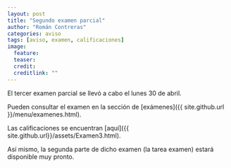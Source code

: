 ```yaml
---
layout: post
title: "Segundo examen parcial"
author: "Román Contreras"
categories: aviso 
tags: [aviso, examen, calificaciones]
image:
  feature: 
  teaser: 
  credit: 
  creditlink: ""
---
```


El tercer examen parcial se llevó a cabo el lunes 30 de abril.

Pueden consultar el examen en la sección de [exámenes]({{ site.github.url }}/menu/examenes.html).

Las calificaciones se encuentran [aquí]({{ site.github.url}}/assets/Examen3.html).

Así mismo, la segunda parte de dicho examen (la tarea examen) estará disponible muy pronto.
